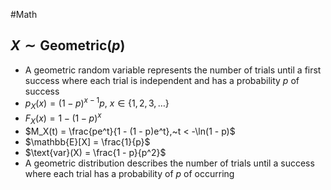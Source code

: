 #Math 
## $X \sim \text{Geometric}(p)$
* A geometric random variable represents the number of trials until a first success where each trial is independent and has a probability $p$ of success
* $p_X(x) = (1-p)^{x-1}p, ~ x \in \{ 1, 2, 3, \ldots \}$
* $F_X(x) = 1 - (1 - p)^x$
* $M_X(t) = \frac{pe^t}{1 - (1 - p)e^t},~t < -\ln(1 - p)$
* $\mathbb{E}[X] = \frac{1}{p}$
* $\text{var}(X) = \frac{1 - p}{p^2}$
* A geometric distribution describes the number of trials until a success where each trial has a probability of $p$ of occurring